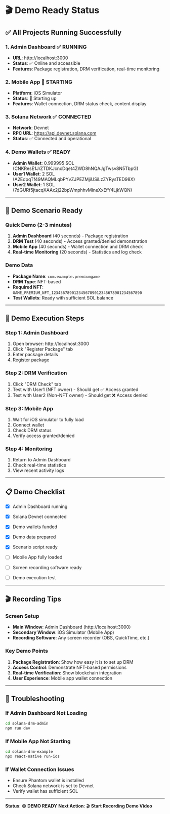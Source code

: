 # 🎬 Demo Ready Status

## ✅ **All Projects Running Successfully**

### **1. Admin Dashboard** ✅ RUNNING

- **URL**: http://localhost:3000
- **Status**: ✅ Online and accessible
- **Features**: Package registration, DRM verification, real-time monitoring

### **2. Mobile App** 🔄 STARTING

- **Platform**: iOS Simulator
- **Status**: 🔄 Starting up
- **Features**: Wallet connection, DRM status check, content display

### **3. Solana Network** ✅ CONNECTED

- **Network**: Devnet
- **RPC URL**: https://api.devnet.solana.com
- **Status**: ✅ Connected and operational

### **4. Demo Wallets** ✅ READY

- **Admin Wallet**: 0.999995 SOL (CNKResE1JrZTDKJcncDqet4ZWD8hNQAJgTwsv8N5TbpG)
- **User1 Wallet**: 2 SOL (A2EdpqTf49MAQMLqbPYvZJPEZMjiUSiLzZYRysTED98X)
- **User2 Wallet**: 1 SOL (7dGURf5jtacqXAAx2j22bpWmphhvMineXxEfY4LjkWQN)

---

## 🎯 **Demo Scenario Ready**

### **Quick Demo (2-3 minutes)**

1. **Admin Dashboard** (40 seconds) - Package registration
2. **DRM Test** (40 seconds) - Access granted/denied demonstration
3. **Mobile App** (40 seconds) - Wallet connection and DRM check
4. **Real-time Monitoring** (20 seconds) - Statistics and log check

### **Demo Data**

- **Package Name**: `com.example.premiumgame`
- **DRM Type**: NFT-based
- **Required NFT**: `GAME_PREMIUM_NFT_1234567890123456789012345678901234567890`
- **Test Wallets**: Ready with sufficient SOL balance

---

## 🚀 **Demo Execution Steps**

### **Step 1: Admin Dashboard**

1. Open browser: http://localhost:3000
2. Click "Register Package" tab
3. Enter package details
4. Register package

### **Step 2: DRM Verification**

1. Click "DRM Check" tab
2. Test with User1 (NFT owner) - Should get ✅ Access granted
3. Test with User2 (Non-NFT owner) - Should get ❌ Access denied

### **Step 3: Mobile App**

1. Wait for iOS simulator to fully load
2. Connect wallet
3. Check DRM status
4. Verify access granted/denied

### **Step 4: Monitoring**

1. Return to Admin Dashboard
2. Check real-time statistics
3. View recent activity logs

---

## 📋 **Demo Checklist**

- [x] Admin Dashboard running
- [x] Solana Devnet connected
- [x] Demo wallets funded
- [x] Demo data prepared
- [x] Scenario script ready

- [ ] Mobile App fully loaded
- [ ] Screen recording software ready
- [ ] Demo execution test

---

## 🎬 **Recording Tips**

### **Screen Setup**

- **Main Window**: Admin Dashboard (http://localhost:3000)
- **Secondary Window**: iOS Simulator (Mobile App)
- **Recording Software**: Any screen recorder (OBS, QuickTime, etc.)

### **Key Demo Points**

1. **Package Registration**: Show how easy it is to set up DRM
2. **Access Control**: Demonstrate NFT-based permissions
3. **Real-time Verification**: Show blockchain integration
4. **User Experience**: Mobile app wallet connection

---

## 🔧 **Troubleshooting**

### **If Admin Dashboard Not Loading**

```bash
cd solana-drm-admin
npm run dev
```

### **If Mobile App Not Starting**

```bash
cd solana-drm-example
npx react-native run-ios
```

### **If Wallet Connection Issues**

- Ensure Phantom wallet is installed
- Check Solana network is set to Devnet
- Verify wallet has sufficient SOL

---

**Status**: 🟢 **DEMO READY**
**Next Action**: 🎬 **Start Recording Demo Video**
